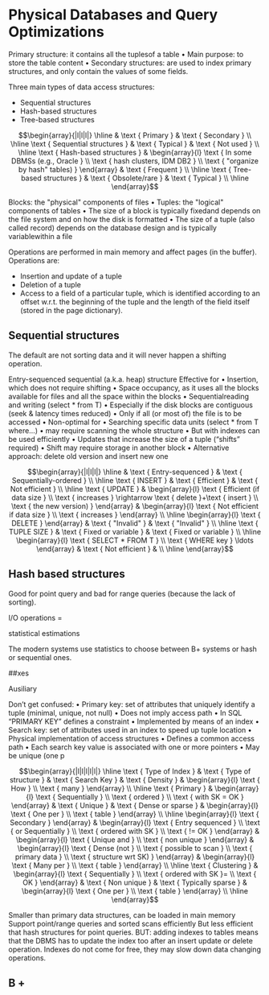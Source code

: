 # Physical Databases and Query Optimizations

Primary structure: it contains all the tuplesof a table
•
Main purpose: to store the table content
•
Secondary structures: are used to index primary structures, and only contain the values of some fields.


Three main types of data access structures:
- Sequential structures
- Hash-based structures
- Tree-based structures

$$\begin{array}{|l|l|l|}
\hline & \text { Primary } & \text { Secondary } \\
\hline \text { Sequential structures } & \text { Typical } & \text { Not used } \\
\hline \text { Hash-based structures } & \begin{array}{l}
\text { In some DBMSs (e.g., Oracle } \\
\text { hash clusters, IDM DB2 } \\
\text { "organize by hash" tables) }
\end{array} & \text { Frequent } \\
\hline \text { Tree-based structures } & \text { Obsolete/rare } & \text { Typical } \\
\hline
\end{array}$$

Blocks: the "physical" components of files
•
Tuples: the "logical" components of tables
•
The size of a block is typically fixedand depends on the file system and on how the disk is formatted
•
The size of a tuple (also called record) depends on the database design and is typically variablewithin a file




Operations are performed in main memory and affect pages (in the buffer). 
Operations are:

- Insertion and update of a tuple
- Deletion of a tuple
- Access to a field of a particular tuple, which is identified according to an offset w.r.t. the beginning of the tuple and the length of the field itself (stored in the page dictionary). 


## Sequential structures


The default are not sorting data and it will never happen a shifting operation. 

Entry-sequenced sequential (a.k.a. heap) structure 
Effective for
•
Insertion, which does not require shifting
•
Space occupancy, as it uses all the blocks available for files and all the space within the blocks
•
Sequentialreading and writing (select * from T)
•
Especially if the disk blocks are contiguous (seek & latency times reduced)
•
Only if all (or most of) the file is to be accessed
•
Non-optimal for
•
Searching specific data units (select * from T where…)
•
may require scanning the whole structure
•
But with indexes can be used efficiently
•
Updates that increase the size of a tuple (“shifts” required)
•
Shift may require storage in another block
•
Alternative approach: delete old version and insert new one

$$\begin{array}{|l|l|l|}
\hline & \text { Entry-sequenced } & \text { Sequentially-ordered } \\
\hline \text { INSERT } & \text { Efficient } & \text { Not efficient } \\
\hline \text { UPDATE } & \begin{array}{l}
\text { Efficient (if data size } \\
\text { increases } \rightarrow \text { delete }+\text { insert } \\
\text { the new version) }
\end{array} & \begin{array}{l}
\text { Not efficient if data size } \\
\text { increases }
\end{array} \\
\hline \begin{array}{l}
\text { DELETE }
\end{array} & \text { "Invalid" } & \text { "Invalid" } \\
\hline \text { TUPLE SIZE } & \text { Fixed or variable } & \text { Fixed or variable } \\
\hline \begin{array}{l}
\text { SELECT * FROM T } \\
\text { WHERE key } \ldots
\end{array} & \text { Not efficient } & \\
\hline
\end{array}$$


## Hash based structures

Good for point query and bad for range queries (because the lack of sorting). 

 I/O operations = 

statistical estimations 

The modern systems use statistics to choose between B+ systems or hash or sequential ones. 


##xes 

Ausiliary 

Don’t get confused:
•
Primary key: set of attributes that uniquely identify a tuple (minimal, unique, not null)
•
Does not imply access path
•
In SQL “PRIMARY KEY” defines a constraint
•
Implemented by means of an index
•
Search key: set of attributes used in an index to speed up tuple location
•
Physical implementation of access structures
•
Defines a common access path
•
Each search key value is associated with one or more pointers
•
May be unique (one p

$$\begin{array}{|l|l|l|l|l|}
\hline
\text { Type of Index } & \text { Type of structure } & \text { Search Key } & \text { Density } & \begin{array}{l}
\text { How } \\
\text { many }
\end{array} \\
\hline \text { Primary } & \begin{array}{l}
\text { Sequentially } \\
\text { ordered } \\
\text { with SK = OK }
\end{array} & \text { Unique } & \text { Dense or sparse } & \begin{array}{l}
\text { One per } \\
\text { table }
\end{array} \\
\hline \begin{array}{l}
\text { Secondary }
\end{array} & \begin{array}{l}
\text { Entry sequenced } \\
\text { or Sequentially } \\
\text { ordered with SK } \\
\text { != OK }
\end{array} & \begin{array}{l}
\text { Unique and } \\
\text { non unique }
\end{array} & \begin{array}{l}
\text { Dense (not } \\
\text { possible to scan } \\
\text { primary data } \\
\text { structure wrt SK) }
\end{array} & \begin{array}{l}
\text { Many per } \\
\text { table }
\end{array} \\
\hline \text { Clustering } & \begin{array}{l}
\text { Sequentially } \\
\text { ordered with SK }= \\
\text { OK }
\end{array} & \text { Non unique } & \text { Typically sparse } & \begin{array}{l}
\text { One per } \\
\text { table }
\end{array} \\
\hline
\end{array}$$

Smaller than primary data structures, can be loaded in main memory
Support point/range queries and sorted scans efficiently
But less efficient that hash structures for point queries. BUT: adding indexes to tables means that the DBMS has to update the index too after an insert update or delete operation. Indexes do not come for free, they may slow down data changing operations.

## B + 



